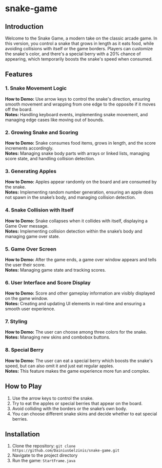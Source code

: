# snake-game


## Introduction
Welcome to the Snake Game, a modern take on the classic arcade game. In this version, you control a snake that grows in length as it eats food, while avoiding collisions with itself or the game borders. Players can customize the snake's color, and there's a special berry with a 20% chance of appearing, which temporarily boosts the snake's speed when consumed.
## Features

### 1. Snake Movement Logic
**How to Demo:** Use arrow keys to control the snake's direction, ensuring smooth movement and wrapping from one edge to the opposite if it moves off the board.  
**Notes:** Handling keyboard events, implementing snake movement, and managing edge cases like moving out of bounds.

### 2. Growing Snake and Scoring
**How to Demo:** Snake consumes food items, grows in length, and the score increments accordingly.  
**Notes:** Managing snake body parts with arrays or linked lists, managing score state, and handling collision detection.

### 3. Generating Apples
**How to Demo:** Apples appear randomly on the board and are consumed by the snake.  
**Notes:** Implementing random number generation, ensuring an apple does not spawn in the snake’s body, and managing collision detection.

### 4. Snake Collision with Itself
**How to Demo:** Snake collapses when it collides with itself, displaying a Game Over message.  
**Notes:** Implementing collision detection within the snake’s body and managing game over state.

### 5. Game Over Screen
**How to Demo:** After the game ends, a game over window appears and tells the user their score.  
**Notes:** Managing game state and tracking scores.

### 6. User Interface and Score Display
**How to Demo:** Score and other gameplay information are visibly displayed on the game window.  
**Notes:** Creating and updating UI elements in real-time and ensuring a smooth user experience.

### 7. Styling
**How to Demo:** The user can choose among three colors for the snake.  
**Notes:** Managing new skins and combobox buttons.

### 8. Special Berry
**How to Demo:** The user can eat a special berry which boosts the snake's speed, but can also omit it and just eat regular apples.  
**Notes:** This feature makes the game experience more fun and complex.

## How to Play
1. Use the arrow keys to control the snake.
2. Try to eat the apples or special berries that appear on the board.
3. Avoid colliding with the borders or the snake’s own body.
4. You can choose different snake skins and decide whether to eat special berries.

## Installation
1. Clone the repository: `git clone https://github.com/DainiusGelzinis/snake-game.git`
2. Navigate to the project directory
3. Run the game: `StartFrame.java`



